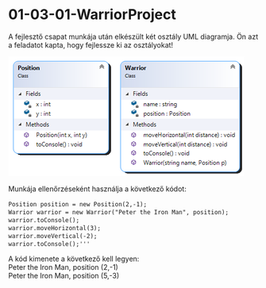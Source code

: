 # 01-03-01-WarriorProject
A fejlesztő csapat munkája után elkészült két osztály UML diagramja. Ön azt a feladatot kapta, hogy fejlessze ki az osztályokat!    

![alt text](https://github.com/csarp-dotnet-core-oop-feladatok/01-03-01-WarriorProject/blob/main/Warrior.png "UML diagram")    

Munkája ellenőrzéseként használja a következő kódot:   
```
Position position = new Position(2,-1);
Warrior warrior = new Warrior("Peter the Iron Man", position);
warrior.toConsole();
warrior.moveHorizontal(3);
warrior.moveVertical(-2);
warrior.toConsole();'''
```

A kód kimenete a következő kell legyen:    
Peter the Iron Man, position (2,-1)    
Peter the Iron Man, position (5,-3)    
